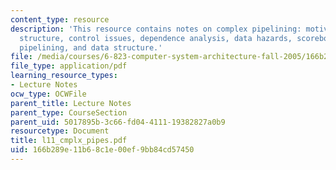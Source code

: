 ```yaml
---
content_type: resource
description: 'This resource contains notes on complex pipelining: motivation, pipeline
  structure, control issues, dependence analysis, data hazards, scoreboard, complex
  pipelining, and data structure.'
file: /media/courses/6-823-computer-system-architecture-fall-2005/166b289e11b68c1e00ef9bb84cd57450_l11_cmplx_pipes.pdf
file_type: application/pdf
learning_resource_types:
- Lecture Notes
ocw_type: OCWFile
parent_title: Lecture Notes
parent_type: CourseSection
parent_uid: 5017895b-3c66-fd04-4111-19382827a0b9
resourcetype: Document
title: l11_cmplx_pipes.pdf
uid: 166b289e-11b6-8c1e-00ef-9bb84cd57450
---
```

